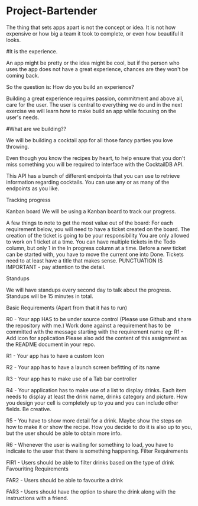 # Project-Bartender

The thing that sets apps apart is not the concept or idea. It is not how expensive or how big a team it took to complete, or even how beautiful it looks.

#It is the experience.

An app might be pretty or the idea might be cool, but if the person who uses the app does not have a great experience, chances are they won't be coming back.

So the question is: How do you build an experience?

Building a great experience requires passion, commitment and above all, care for the user. The user is central to everything we do and in the next exercise we will learn how to make build an app while focusing on the user's needs.

#What are we building??

We will be building a cocktail app for all those fancy parties you love throwing.

Even though you know the recipes by heart, to help ensure that you don't miss something you will be required to interface with the CocktailDB API.

This API has a bunch of different endpoints that you can use to retrieve information regarding cocktails. You can use any or as many of the endpoints as you like.

Tracking progress

Kanban board
We will be using a Kanban board to track our progress.

A few things to note to get the most value out of the board:
For each requirement below, you will need to have a ticket created on the board.
The creation of the ticket is going to be your responsibility
You are only allowed to work on 1 ticket at a time.
You can have multiple tickets in the Todo column, but only 1 in the In progress column at a time.
Before a new ticket can be started with, you have to move the current one into Done. 
Tickets need to at least have a title that makes sense. PUNCTUATION IS IMPORTANT - pay attention to the detail.

Standups

We will have standups every second day to talk about the progress. 
Standups will be 15 minutes in total.

Basic Requirements (Apart from that it has to run)

R0 - Your app HAS to be under source control (Please use Github and share the repository with me.)
Work done against a requirement has to be committed with the message starting with the requirement name eg: R1 - Add icon for application
Please also add the content of this assignment as the README document in your repo.

R1 - Your app has to have a custom Icon

R2 - Your app has to have a launch screen befitting of its name

R3 - Your app has to make use of a Tab bar controller

R4 - Your application has to make use of a list to display drinks. Each item needs to display at least the drink name, drinks category and picture. How you design your cell is completely up to you and you can include other fields. Be creative.

R5 - You have to show more detail for a drink. Maybe show the steps on how to make it or show the recipe. How you decide to do it is also up to you, but the user should be able to obtain more info. 

R6 - Whenever the user is waiting for something to load, you have to indicate to the user that there is something happening.
Filter Requirements

FIR1 - Users should be able to filter drinks based on the type of drink
Favouriting Requirements

FAR2 - Users should be able to favourite a drink

FAR3 - Users should have the option to share the drink along with the instructions with a friend.
